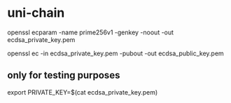 # uni-chain


openssl ecparam -name prime256v1 -genkey -noout -out ecdsa_private_key.pem

openssl ec -in ecdsa_private_key.pem -pubout -out ecdsa_public_key.pem

## only for testing purposes
export PRIVATE_KEY=$(cat ecdsa_private_key.pem)
